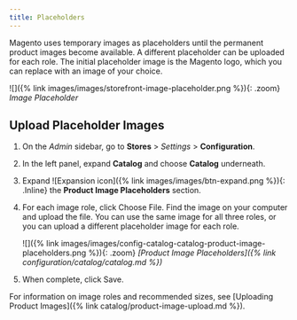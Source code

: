 ```yaml
---
title: Placeholders
---
```


Magento uses temporary images as placeholders until the permanent product images become available. A different placeholder can be uploaded for each role. The initial placeholder image is the Magento logo, which you can replace with an image of your choice.

![]({% link images/images/storefront-image-placeholder.png %}){: .zoom}
_Image Placeholder_

## Upload Placeholder Images

1. On the _Admin_ sidebar, go to **Stores** > _Settings_ > **Configuration**.

1. In the left panel, expand **Catalog** and choose **Catalog** underneath.

1. Expand ![Expansion icon]({% link images/images/btn-expand.png %}){: .Inline} the **Product Image Placeholders** section.

1. For each image role, click <span class="btn">Choose File</span>. Find the image on your computer and upload the file. You can use the same image for all three roles, or you can upload a different placeholder image for each role.

    ![]({% link images/images/config-catalog-catalog-product-image-placeholders.png %}){: .zoom}
    _[Product Image Placeholders]({% link configuration/catalog/catalog.md %})_

1. When complete, click <span class="btn">Save</span>.

For information on image roles and recommended sizes, see [Uploading Product Images]({% link catalog/product-image-upload.md %}).
